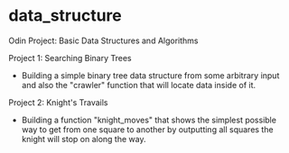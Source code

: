 data_structure
==============

Odin Project: Basic Data Structures and Algorithms

Project 1: Searching Binary Trees
- Building a simple binary tree data structure from some arbitrary input and also the "crawler" function that will locate data inside of it.

Project 2: Knight's Travails
- Building a function "knight_moves" that shows the simplest possible way to get from one square to another by outputting all squares the knight will stop on along the way.